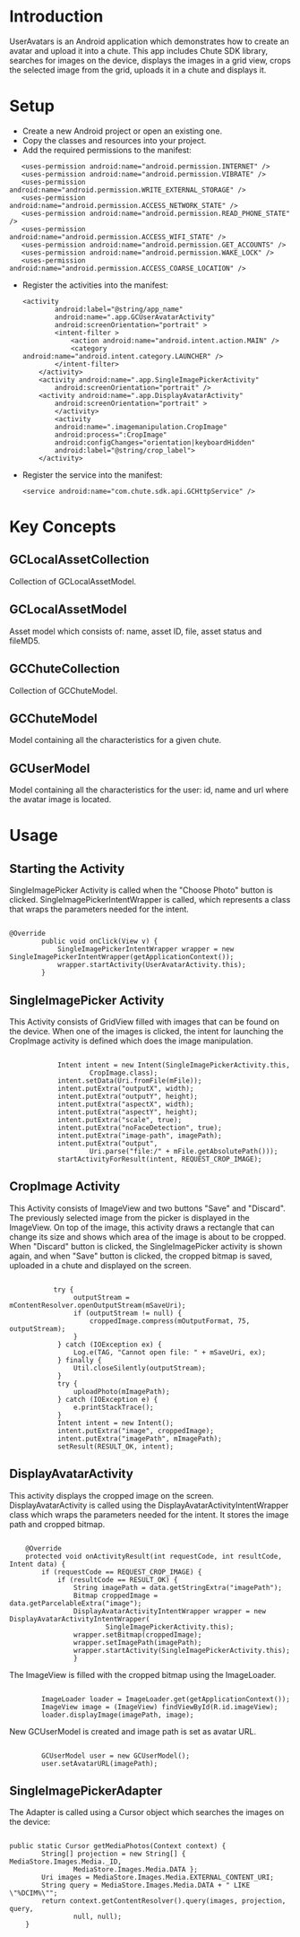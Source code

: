 
Introduction
====

UserAvatars is an Android application which demonstrates how to create an avatar and upload it into a chute. This app includes Chute SDK library, searches for images on the device, displays the images in a grid view, crops the selected image from the grid, uploads it in a chute and displays it. 


Setup
====

- Create a new Android project or open an existing one.
- Copy the classes and resources into your project.
- Add the required permissions to the manifest:

 ```
    <uses-permission android:name="android.permission.INTERNET" />
    <uses-permission android:name="android.permission.VIBRATE" />
    <uses-permission android:name="android.permission.WRITE_EXTERNAL_STORAGE" />
    <uses-permission android:name="android.permission.ACCESS_NETWORK_STATE" />
    <uses-permission android:name="android.permission.READ_PHONE_STATE" />
    <uses-permission android:name="android.permission.ACCESS_WIFI_STATE" />
    <uses-permission android:name="android.permission.GET_ACCOUNTS" />
    <uses-permission android:name="android.permission.WAKE_LOCK" />
    <uses-permission android:name="android.permission.ACCESS_COARSE_LOCATION" />
 ```
- Register the activities into the manifest:
  
    ```
    <activity
            android:label="@string/app_name"
            android:name=".app.GCUserAvatarActivity"
            android:screenOrientation="portrait" >
            <intent-filter >
                <action android:name="android.intent.action.MAIN" />
                <category android:name="android.intent.category.LAUNCHER" />
            </intent-filter>
        </activity>
        <activity android:name=".app.SingleImagePickerActivity"
            android:screenOrientation="portrait" />
        <activity android:name=".app.DisplayAvatarActivity"
            android:screenOrientation="portrait" >
            </activity>
            <activity
            android:name=".imagemanipulation.CropImage"
            android:process=":CropImage"
            android:configChanges="orientation|keyboardHidden"
            android:label="@string/crop_label">
        </activity>
    ```
- Register the service into the manifest:

  ```
  <service android:name="com.chute.sdk.api.GCHttpService" />
  ```
  
      
Key Concepts
========

## GCLocalAssetCollection
Collection of GCLocalAssetModel.

## GCLocalAssetModel
Asset model which consists of: name, asset ID, file, asset status and fileMD5.

## GCChuteCollection
Collection of GCChuteModel.

## GCChuteModel
Model containing all the characteristics for a given chute.

## GCUserModel
Model containing all the characteristics for the user: id, name and url where the avatar image is located.


Usage
========

## Starting the Activity
SingleImagePicker Activity is called when the "Choose Photo" button is clicked. SingleImagePickerIntentWrapper is called, which represents a class that wraps the parameters needed for the intent.
<pre><code>
@Override
		public void onClick(View v) {
			SingleImagePickerIntentWrapper wrapper = new SingleImagePickerIntentWrapper(getApplicationContext());
			wrapper.startActivity(UserAvatarActivity.this);
		}
</code></pre>

## SingleImagePicker Activity
This Activity consists of GridView filled with images that can be found on the device. When one of the images is clicked, the intent for launching the CropImage activity is defined which does the image manipulation.
<pre><code>
            Intent intent = new Intent(SingleImagePickerActivity.this,
					CropImage.class);
			intent.setData(Uri.fromFile(mFile));
			intent.putExtra("outputX", width);
			intent.putExtra("outputY", height);
			intent.putExtra("aspectX", width);
			intent.putExtra("aspectY", height);
			intent.putExtra("scale", true);
			intent.putExtra("noFaceDetection", true);
			intent.putExtra("image-path", imagePath);
			intent.putExtra("output",
					Uri.parse("file:/" + mFile.getAbsolutePath()));
			startActivityForResult(intent, REQUEST_CROP_IMAGE); 
</code></pre>

## CropImage Activity
This Activity consists of ImageView and two buttons "Save" and "Discard". The previously selected image from the picker is displayed in the ImageView. 
On top of the image, this activity draws a rectangle that can change its size and shows which area of the image is about to be cropped.
When "Discard" button is clicked, the SingleImagePicker activity is shown again, and when "Save" button is clicked, the cropped bitmap is saved, uploaded in a chute
and displayed on the screen.
<pre><code> 
           try {
				outputStream = mContentResolver.openOutputStream(mSaveUri);
				if (outputStream != null) {
					croppedImage.compress(mOutputFormat, 75, outputStream);
				}
			} catch (IOException ex) {
				Log.e(TAG, "Cannot open file: " + mSaveUri, ex);
			} finally {
				Util.closeSilently(outputStream);
			}
			try {
				uploadPhoto(mImagePath);
			} catch (IOException e) {
				e.printStackTrace();
			}
			Intent intent = new Intent();
			intent.putExtra("image", croppedImage);
			intent.putExtra("imagePath", mImagePath);
			setResult(RESULT_OK, intent);
</code></pre>

## DisplayAvatarActivity
This activity displays the cropped image on the screen. DisplayAvatarActivity is called using the DisplayAvatarActivityIntentWrapper
class which wraps the parameters needed for the intent. It stores the image path and cropped bitmap. 
<pre><code>	
	@Override
	protected void onActivityResult(int requestCode, int resultCode, Intent data) {
		if (requestCode == REQUEST_CROP_IMAGE) {
			if (resultCode == RESULT_OK) {
				String imagePath = data.getStringExtra("imagePath");
				Bitmap croppedImage = data.getParcelableExtra("image");
				DisplayAvatarActivityIntentWrapper wrapper = new DisplayAvatarActivityIntentWrapper(
						SingleImagePickerActivity.this);
				wrapper.setBitmap(croppedImage);
				wrapper.setImagePath(imagePath);
				wrapper.startActivity(SingleImagePickerActivity.this);	
				}
</code></pre>
The ImageView is filled with the cropped bitmap using the ImageLoader.
<pre><code>	
        ImageLoader loader = ImageLoader.get(getApplicationContext());
		ImageView image = (ImageView) findViewById(R.id.imageView);
		loader.displayImage(imagePath, image);					
</code></pre>
New GCUserModel is created and image path is set as avatar URL.
<pre><code>
        GCUserModel user = new GCUserModel();
		user.setAvatarURL(imagePath); 
</code></pre>

## SingleImagePickerAdapter
The Adapter is called using a Cursor object which searches the images on the device:
<pre><code>
public static Cursor getMediaPhotos(Context context) {
		String[] projection = new String[] { MediaStore.Images.Media._ID,
				MediaStore.Images.Media.DATA };
		Uri images = MediaStore.Images.Media.EXTERNAL_CONTENT_URI;
		String query = MediaStore.Images.Media.DATA + " LIKE \"%DCIM%\"";
		return context.getContentResolver().query(images, projection, query,
				null, null);
	}
</code></pre>		   